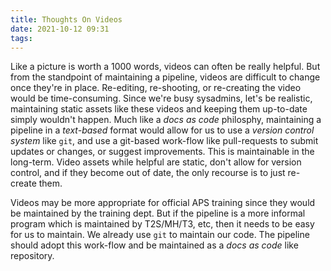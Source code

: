 ```yaml
---
title: Thoughts On Videos
date: 2021-10-12 09:31
tags:
---
```


Like a picture is worth a 1000 words, videos can often be really helpful. But
from the standpoint of maintaining a pipeline, videos are difficult to change
once they're in place. Re-editing, re-shooting, or re-creating the video would
be time-consuming. Since we're busy sysadmins, let's be realistic, maintaining
static assets like these videos and keeping them up-to-date simply wouldn't
happen. Much like a _docs as code_ philosphy, maintaining a pipeline in a
_text-based_ format would allow for us to use a _version control system_ like
`git`,  and use a git-based work-flow like pull-requests to submit updates or
changes, or suggest improvements. This is maintainable in the long-term. Video
assets while helpful are static, don't allow for version control, and if they
become out of date, the only recourse is to just re-create them. 

Videos may be more appropriate for official APS training since they would be
maintained by the training dept. But if the pipeline is a more informal program
which is maintained by T2S/MH/T3, etc, then it needs to be easy for us to
maintain. We already use `git` to maintain our code. The pipeline should adopt
this work-flow and be maintained as a _docs as code_ like repository.
